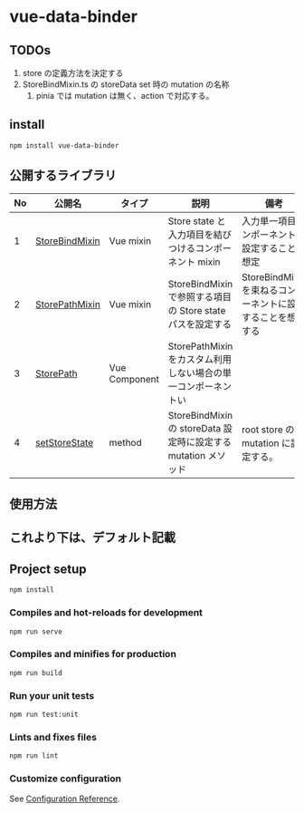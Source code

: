 # vue-data-binder

## TODOs

1. store の定義方法を決定する
2. StoreBindMixin.ts の storeData set 時の mutation の名称
   1. pinia では mutation は無く、action で対応する。

## install

```shell
npm install vue-data-binder
```

## 公開するライブラリ

| No  | 公開名                                           | タイプ        | 説明                                                           | 備考                                                          |
| --- | ------------------------------------------------ | ------------- | -------------------------------------------------------------- | ------------------------------------------------------------- |
| 1   | [StoreBindMixin](./src/mixins/StoreBindMixin.ts) | Vue mixin     | Store state と入力項目を結びつけるコンポーネント mixin         | 入力単一項目コンポーネントに設定することを想定                |
| 2   | [StorePathMixin](./src/mixins/StorePathMixin.ts) | Vue mixin     | StoreBindMixin で参照する項目の Store state パスを設定する     | StoreBindMixin を束ねるコンポーネントに設定することを想定する |
| 3   | [StorePath](./src/components/StorePath.ts)       | Vue Component | StorePathMixin をカスタム利用しない場合の単一コンポーネントい  |                                                               |
| 4   | [setStoreState](./src/store/StoreControl.ts)     | method        | StoreBindMixin の storeData 設定時に設定する mutation メソッド | root store の mutation に設定する。                           |

## 使用方法

## これより下は、デフォルト記載

## Project setup

```
npm install
```

### Compiles and hot-reloads for development

```
npm run serve
```

### Compiles and minifies for production

```
npm run build
```

### Run your unit tests

```
npm run test:unit
```

### Lints and fixes files

```
npm run lint
```

### Customize configuration

See [Configuration Reference](https://cli.vuejs.org/config/).

